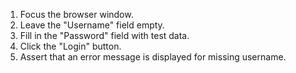 1. Focus the browser window.
2. Leave the "Username" field empty.
3. Fill in the "Password" field with test data.
4. Click the "Login" button.
5. Assert that an error message is displayed for missing username.